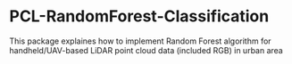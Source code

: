 # PCL-RandomForest-Classification
This package explaines how to implement Random Forest algorithm for handheld/UAV-based LiDAR point cloud data (included RGB) in urban area
